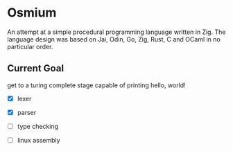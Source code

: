 # Osmium
An attempt at a simple procedural programming language written in Zig. The language design was based on Jai, Odin, Go, Zig, Rust, C and OCaml in no particular order.

## Current Goal
get to a turing complete stage capable of printing hello, world!
- [x] lexer
- [x] parser
- [ ] type checking
- [ ] linux assembly

